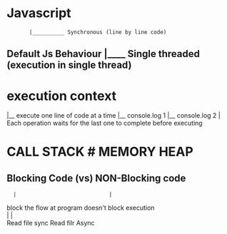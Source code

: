 # Javascript 
           |__________ Synchronous (line by line code)
## Default Js Behaviour |____ Single threaded (execution in single thread)

# execution context
 |__ execute one line of code at a time
 |__ console.log 1
 |__ console.log 2
 |
 Each operation waits for the last one to complete before executing
 # CALL STACK       # MEMORY HEAP

 ## Blocking Code     (vs)       NON-Blocking code
      |                             |
block the flow at program      doesn't block execution           
      |                             |  
   Read file sync                Read filr Async   